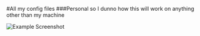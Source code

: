 #All my config files
###Personal so I dunno how this will work on anything other than my machine

![Example Screenshot](screenshot1.jpg)
